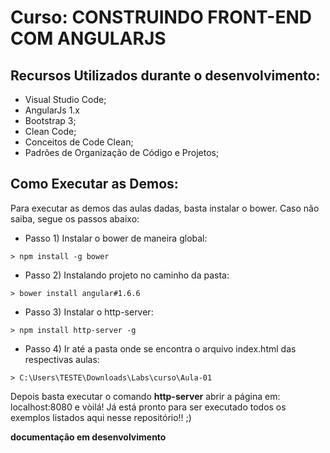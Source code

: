 # Curso: CONSTRUINDO FRONT-END COM ANGULARJS

## Recursos Utilizados durante o desenvolvimento:

- Visual Studio Code;
- AngularJs 1.x
- Bootstrap 3;
- Clean Code;
- Conceitos de Code Clean;
- Padrões de Organização de Código e Projetos;

## Como Executar as Demos:

Para executar as demos das aulas dadas, basta instalar o bower. Caso não saiba, segue os passos abaixo:

- Passo 1) Instalar o bower de maneira global:

```
> npm install -g bower

```

- Passo 2) Instalando projeto no caminho da pasta:

```
> bower install angular#1.6.6

```

- Passo 3) Instalar o http-server:

```
> npm install http-server -g

```

- Passo 4) Ir até a pasta onde se encontra o arquivo index.html das respectivas aulas:

```
> C:\Users\TESTE\Downloads\Labs\curso\Aula-01

```

Depois basta executar o comando **http-server** abrir a página em: localhost:8080 e vòilá! Já está pronto para ser executado todos os exemplos listados aqui nesse repositório!! ;)

**documentação em desenvolvimento**



